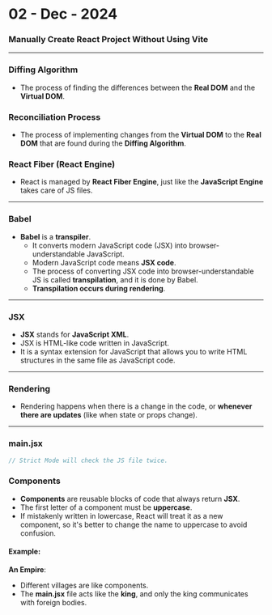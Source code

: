 # 02 - Dec - 2024

### Manually Create React Project Without Using Vite

---

### Diffing Algorithm

- The process of finding the differences between the **Real DOM** and the **Virtual DOM**.

### Reconciliation Process

- The process of implementing changes from the **Virtual DOM** to the **Real DOM** that are found during the **Diffing Algorithm**.

### React Fiber (React Engine)

- React is managed by **React Fiber Engine**, just like the **JavaScript Engine** takes care of JS files.

---

### Babel

- **Babel** is a **transpiler**.
  - It converts modern JavaScript code (JSX) into browser-understandable JavaScript.
  - Modern JavaScript code means **JSX code**.
  - The process of converting JSX code into browser-understandable JS is called **transpilation**, and it is done by Babel.
  - **Transpilation occurs during rendering**.

---

### JSX

- **JSX** stands for **JavaScript XML**.
- JSX is HTML-like code written in JavaScript.
- It is a syntax extension for JavaScript that allows you to write HTML structures in the same file as JavaScript code.

---

### Rendering

- Rendering happens when there is a change in the code, or **whenever there are updates** (like when state or props change).

---

### main.jsx

```js
// Strict Mode will check the JS file twice.
```

### Components

- **Components** are reusable blocks of code that always return **JSX**.
- The first letter of a component must be **uppercase**.
- If mistakenly written in lowercase, React will treat it as a new component, so it's better to change the name to uppercase to avoid confusion.

#### Example:

**An Empire**:

- Different villages are like components.
- The **main.jsx** file acts like the **king**, and only the king communicates with foreign bodies.

